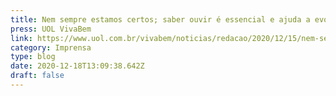 ```yaml
---
title: Nem sempre estamos certos; saber ouvir é essencial e ajuda a evoluir
press: UOL VivaBem
link: https://www.uol.com.br/vivabem/noticias/redacao/2020/12/15/nem-sempre-estamos-certos-saber-ouvir-e-essencial-e-ajuda-a-evoluir.htm
category: Imprensa
type: blog
date: 2020-12-18T13:09:38.642Z
draft: false
---
```

